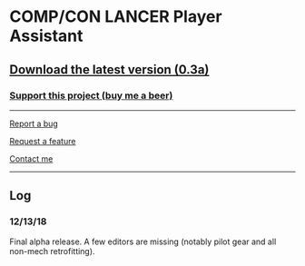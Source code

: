 # COMP/CON LANCER Player Assistant

## [Download the latest version (0.3a)](https://github.com/jarena3/compcon/releases)

### [Support this project (buy me a beer)](https://buymeacoff.ee/a7xoLjHfG)

---

[Report a bug](https://goo.gl/forms/r4H8WSTH3d6KClDF2)

[Request a feature](https://goo.gl/forms/aPnofE0tFjyVWw2K2)

[Contact me](https://www.twitter.com/jarena2)

---

## Log

### 12/13/18

  Final alpha release. A few editors are missing (notably pilot gear and all non-mech retrofitting).
